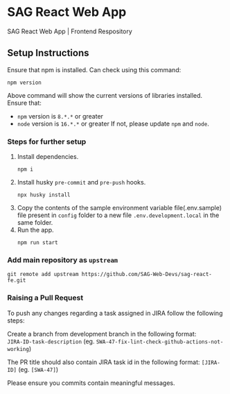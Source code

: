 # SAG React Web App

SAG React Web App | Frontend Respository

## Setup Instructions

Ensure that npm is installed. Can check using this command:

```
npm version
```

Above command will show the current versions of libraries installed.\
Ensure that:

- `npm` version is `8.*.*` or greater
- `node` version is `16.*.*` or greater
  If not, please update `npm` and `node`.

### Steps for further setup

1. Install dependencies.
   ```
   npm i
   ```
2. Install husky `pre-commit` and `pre-push` hooks.
   ```
   npx husky install
   ```
3. Copy the contents of the sample environment variable file(.env.sample) file 
present in `config` folder to a new file `.env.development.local` in the same folder.
4. Run the app.
   ```
   npm run start
   ```

### Add main repository as `upstream`

```
git remote add upstream https://github.com/SAG-Web-Devs/sag-react-fe.git
```

### Raising a Pull Request
To push any changes regarding a task assigned in JIRA follow the following steps:

Create a branch from development branch in the following format:\
`JIRA-ID-task-description` (eg. `SWA-47-fix-lint-check-github-actions-not-working`)

The PR title should also contain JIRA task id in the following format:
`[JIRA-ID]` (eg. `[SWA-47]`)

Please ensure you commits contain meaningful messages.
